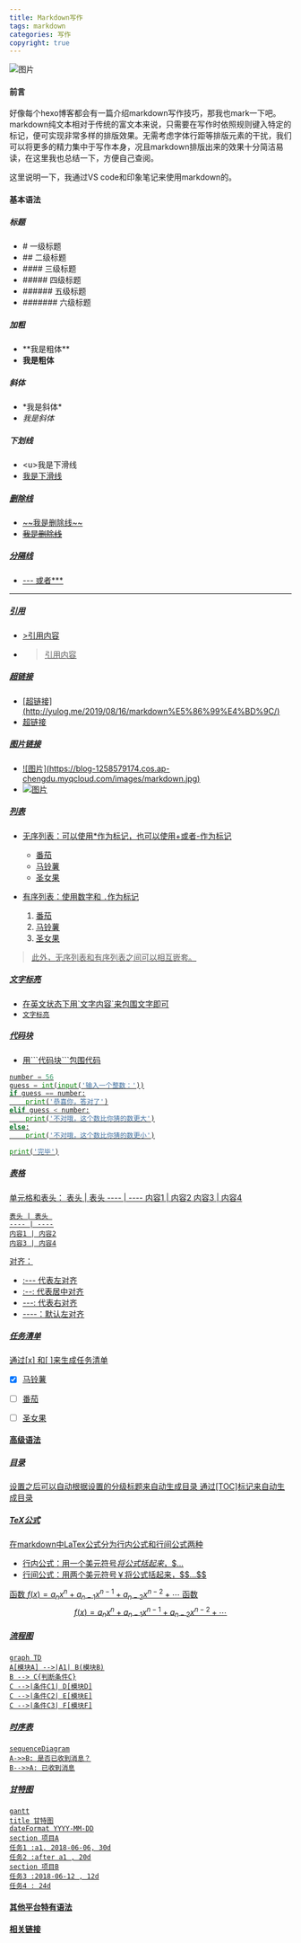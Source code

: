 ```yaml
---
title: Markdown写作
tags: markdown
categories: 写作
copyright: true
---
```


![图片](https://blog-1258579174.cos.ap-chengdu.myqcloud.com/images/markdown.jpg)

#### 前言

好像每个hexo博客都会有一篇介绍markdown写作技巧，那我也mark一下吧。markdown纯文本相对于传统的富文本来说，只需要在写作时依照规则键入特定的标记，便可实现非常多样的排版效果。无需考虑字体行距等排版元素的干扰，我们可以将更多的精力集中于写作本身，况且markdown排版出来的效果十分简洁易读，在这里我也总结一下，方便自己查阅。

这里说明一下，我通过VS code和印象笔记来使用markdown的。

<!--more-->

#### 基本语法
##### 标题
- \# 一级标题
- \## 二级标题
- \#### 三级标题
- \##### 四级标题
- \###### 五级标题
- \####### 六级标题

##### 加粗
- \*\*我是粗体**
- **我是粗体**

##### 斜体
- \*我是斜体*
- *我是斜体*

##### 下划线
- \<u>我是下滑线<u>
- <u>我是下滑线<u>

##### 删除线
- \~\~我是删除线~~
- ~~我是删除线~~

##### 分隔线
- \--- 或者\***
---

##### 引用
- \>引用内容
- >引用内容

##### 超链接
- \[超链接](http://yulog.me/2019/08/16/markdown%E5%86%99%E4%BD%9C/)
- [超链接](http://yulog.me/2019/08/16/markdown%E5%86%99%E4%BD%9C/)

##### 图片链接
- \!\[图片](https://blog-1258579174.cos.ap-chengdu.myqcloud.com/images/markdown.jpg)
- ![图片](https://blog-1258579174.cos.ap-chengdu.myqcloud.com/images/IMG_2688.PNG)

##### 列表
- 无序列表：可以使用\*作为标记，也可以使用\+或者\-作为标记
    - 番茄
    - 马铃薯
    - 圣女果

- 有序列表：使用数字和 `.`作为标记
    1. 番茄
    2. 马铃薯
    3. 圣女果

>此外，无序列表和有序列表之间可以相互嵌套。

##### 文字标亮
- 在英文状态下用\`文字内容`来包围文字即可
- `文字标亮`

##### 代码块
- 用\`\`\`代码块\`\`\`包围代码

```python
number = 56
guess = int(input('输入一个整数：'))
if guess == number:
    print('恭喜你，答对了')
elif guess < number:
    print('不对哦，这个数比你猜的数更大')
else:
    print('不对哦，这个数比你猜的数更小')

print('完毕')
```

##### 表格
单元格和表头：
    表头 | 表头 
    \-\-\-\- | ----
    内容1 | 内容2
    内容3 | 内容4

    表头 | 表头 
    ---- | ----
    内容1 | 内容2
    内容3 | 内容4

对齐：
- \:--- 代表左对齐
- \:--: 代表居中对齐
- \---: 代表右对齐
- \----：默认左对齐

##### 任务清单
通过\[x] 和\[ ]来生成任务清单
- [x] 马铃薯
- [ ] 番茄
- [ ] 圣女果


#### 高级语法
##### 目录
设置之后可以自动根据设置的分级标题来自动生成目录
通过\[TOC]标记来自动生成目录

##### TeX公式
在markdown中LaTex公式分为行内公式和行间公式两种
- 行内公式：用一个美元符号$将公式括起来，\$...$
- 行间公式：用两个美元符号￥将公式括起来，\$\$...$$

函数 ${f(x)=a_nx^n+a_{n-1}x^{n-1}+a_{n-2}x^{n-2}}+\cdots$
函数 $${f(x)=a_nx^n+a_{n-1}x^{n-1}+a_{n-2}x^{n-2}}+\cdots \tag{1.1}$$


##### 流程图
```mermaid
graph TD
A[模块A] -->|A1| B(模块B)
B --> C{判断条件C}
C -->|条件C1| D[模块D]
C -->|条件C2| E[模块E]
C -->|条件C3| F[模块F]
```

##### 时序表
```mermaid
sequenceDiagram
A->>B: 是否已收到消息？
B-->>A: 已收到消息
```

##### 甘特图
```mermaid
gantt
title 甘特图
dateFormat YYYY-MM-DD
section 项目A
任务1 :a1, 2018-06-06, 30d
任务2 :after a1 , 20d
section 项目B
任务3 :2018-06-12 , 12d
任务4 : 24d
```

#### 其他平台特有语法
#### 相关链接


